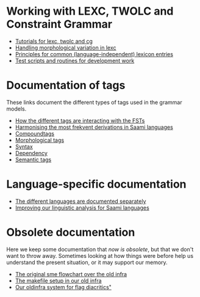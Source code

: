 Working with LEXC, TWOLC and Constraint Grammar
===============================================

-   [Tutorials for lexc, twolc and cg](Tutorials.html)
-   [Handling morphological variation in lexc](Variation_in_lexc.html)
-   [Principles for common (language-independent) lexicon entries](PrinciplesForCommonTagsAndLexiconEntries.html)
-   [Test scripts and routines for development work](developingwork.html)

Documentation of tags
=====================
These links document the different types of tags used in the grammar models.

-   [How the different tags are interacting with the FSTs](DifferentFSTs.html)
-   [Harmonising the most frekvent derivations in Saami languages](DerivationOverview.html)
-   [Compoundtags](CompoundTags.html)
-   [Morphological tags](MorphologicalTags.html)
-   [Syntax](docu-sme-syntaxtags.html)
-   [Dependency](docu-deptags.html)
-   [Semantic tags](SemanticTags.html)

Language-specific documentation
===============================

-   [The different languages are documented separately](../index.html)
-   [Improving our linguistic analysis for Saami
    languages](../smi/index.html)

Obsolete documentation
======================

Here we keep some documentation that *now is obsolete*, but that we
don't want to throw away. Sometimes looking at how things were before
help us understand the present situation, or it may support our memory.

-   [The original sme flowchart over the old
    infra](../sme/docu-sme-flowchart.html)
-   [The makefile setup in our old infra](../sme/docu-sme-makefile.html)
-   [Our oldinfra system for flag
    diacritics"](../sme/docu-sme-flag-diacritics.html)
